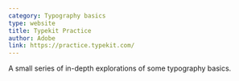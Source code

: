 ```yaml
---
category: Typography basics
type: website
title: Typekit Practice
author: Adobe
link: https://practice.typekit.com/
---
```

A small series of in-depth explorations of some typography basics.
